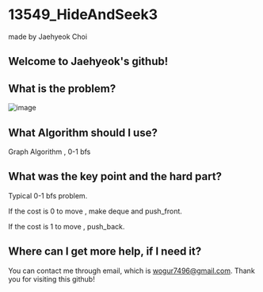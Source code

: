 # 13549_HideAndSeek3

made by Jaehyeok Choi

## Welcome to Jaehyeok's github!

## What is the problem?

![image](https://github.com/Choi-JaeHyeok-21500749/13549_HideAndSeek3/blob/main/13549_pro.PNG)

## What Algorithm should I use?

Graph Algorithm , 0-1 bfs

## What was the key point and the hard part?

Typical 0-1 bfs problem.

If the cost is 0 to move , make deque and push_front.

If the cost is 1 to move , push_back.

## Where can I get more help, if I need it?

You can contact me through email, which is wogur7496@gmail.com.
Thank you for visiting this github!
